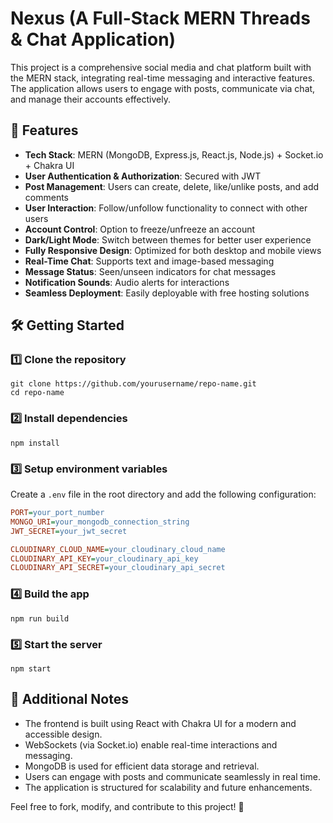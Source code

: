 # Nexus (A Full-Stack MERN Threads & Chat Application)

This project is a comprehensive social media and chat platform built with the MERN stack, integrating real-time messaging and interactive features. The application allows users to engage with posts, communicate via chat, and manage their accounts effectively.

## 🚀 Features

- **Tech Stack**: MERN (MongoDB, Express.js, React.js, Node.js) + Socket.io + Chakra UI
- **User Authentication & Authorization**: Secured with JWT
- **Post Management**: Users can create, delete, like/unlike posts, and add comments
- **User Interaction**: Follow/unfollow functionality to connect with other users
- **Account Control**: Option to freeze/unfreeze an account
- **Dark/Light Mode**: Switch between themes for better user experience
- **Fully Responsive Design**: Optimized for both desktop and mobile views
- **Real-Time Chat**: Supports text and image-based messaging
- **Message Status**: Seen/unseen indicators for chat messages
- **Notification Sounds**: Audio alerts for interactions
- **Seamless Deployment**: Easily deployable with free hosting solutions

## 🛠️ Getting Started

### 1️⃣ Clone the repository
```shell
git clone https://github.com/yourusername/repo-name.git
cd repo-name
```

### 2️⃣ Install dependencies
```shell
npm install
```

### 3️⃣ Setup environment variables
Create a `.env` file in the root directory and add the following configuration:
```ini
PORT=your_port_number
MONGO_URI=your_mongodb_connection_string
JWT_SECRET=your_jwt_secret

CLOUDINARY_CLOUD_NAME=your_cloudinary_cloud_name
CLOUDINARY_API_KEY=your_cloudinary_api_key
CLOUDINARY_API_SECRET=your_cloudinary_api_secret
```

### 4️⃣ Build the app
```shell
npm run build
```

### 5️⃣ Start the server
```shell
npm start
```

## 📌 Additional Notes
- The frontend is built using React with Chakra UI for a modern and accessible design.
- WebSockets (via Socket.io) enable real-time interactions and messaging.
- MongoDB is used for efficient data storage and retrieval.
- Users can engage with posts and communicate seamlessly in real time.
- The application is structured for scalability and future enhancements.

Feel free to fork, modify, and contribute to this project! 🚀

